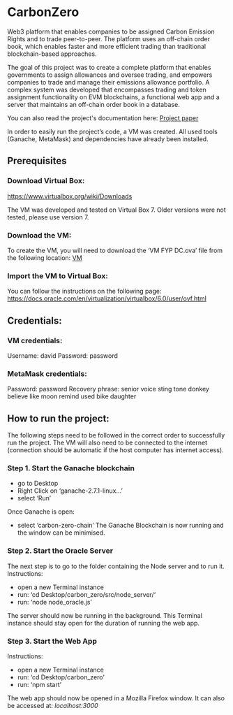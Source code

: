 # CarbonZero

Web3 platform that enables companies to be assigned Carbon Emission Rights and to trade peer-to-peer. The platform uses an off-chain order book, which enables faster and more efficient trading than traditional blockchain-based approaches.

The goal of this project was to create a complete platform that enables governments to assign allowances and oversee trading, and empowers companies to trade and manage their emissions allowance portfolio. A complex system was developed that encompasses trading and token assignment functionality on EVM blockchains, a functional web app and a server that maintains an off-chain order book in a database. 

You can also read the project's documentation here: [Project paper](https://github.com/DavidCandreanu00/CarbonZero/blob/main/Final%20Year%20Project%20David%20Candreanu.pdf)

In order to easily run the project’s code, a VM was created. All used tools (Ganache, MetaMask) and dependencies have already been installed.


## Prerequisites


### Download Virtual Box:

https://www.virtualbox.org/wiki/Downloads

The VM was developed and tested on Virtual Box 7. Older versions were not tested, please use version 7.


### Download the VM:

To create the VM, you will need to download the ‘VM FYP DC.ova’ file from the following location: [VM](https://bham-my.sharepoint.com/personal/dxc936_student_bham_ac_uk/_layouts/15/onedrive.aspx?id=%2Fpersonal%2Fdxc936%5Fstudent%5Fbham%5Fac%5Fuk%2FDocuments%2FVM%20FYP%20DC%2Eova&parent=%2Fpersonal%2Fdxc936%5Fstudent%5Fbham%5Fac%5Fuk%2FDocuments&ga=1)


### Import the VM to Virtual Box:

You can follow the instructions on the following page:
https://docs.oracle.com/en/virtualization/virtualbox/6.0/user/ovf.html

## Credentials:

### VM credentials:
Username: david
Password: password

### MetaMask credentials:

Password: password
Recovery phrase:
senior voice sting tone donkey believe like moon remind used bike daughter


## How to run the project:

The following steps need to be followed in the correct order to successfully run the project. The VM will also need to be connected to the internet (connection should be automatic if the host computer has internet access).


### Step 1. Start the Ganache blockchain

- go to Desktop
- Right Click on ‘ganache-2.7.1-linux...’
- select ‘Run’
  
Once Ganache is open:
- select ‘carbon-zero-chain’
The Ganache Blockchain is now running and the window can be minimised.


### Step 2. Start the Oracle Server

The next step is to go to the folder containing the Node server and to run it.
Instructions:

- open a new Terminal instance
- run: ‘cd Desktop/carbon_zero/src/node_server/‘
- run: ‘node node_oracle.js’

The server should now be running in the background. This Terminal instance should stay open for the duration of running the web app.


### Step 3. Start the Web App

Instructions:
- open a new Terminal instance
- run: ‘cd Desktop/carbon_zero'
- run: ‘npm start’

The web app should now be opened in a Mozilla Firefox window. It can also be accessed at:
*localhost:3000*
